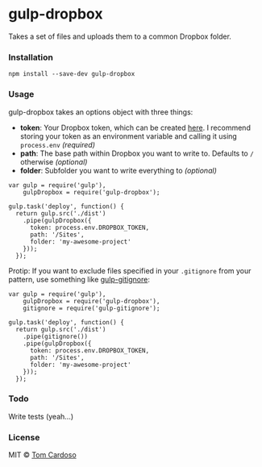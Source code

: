 # gulp-dropbox

Takes a set of files and uploads them to a common Dropbox folder.

### Installation

`npm install --save-dev gulp-dropbox`

### Usage

gulp-dropbox takes an options object with three things:

* **token**: Your Dropbox token, which can be created [here](https://www.dropbox.com/developers/apps). I recommend storing your token as an environment variable and calling it using `process.env` *(required)*
* **path**: The base path within Dropbox you want to write to. Defaults to `/` otherwise *(optional)*
* **folder**: Subfolder you want to write everything to *(optional)*

```
var gulp = require('gulp'),
    gulpDropbox = require('gulp-dropbox');

gulp.task('deploy', function() {
  return gulp.src('./dist')
    .pipe(gulpDropbox({
      token: process.env.DROPBOX_TOKEN,
      path: '/Sites',
      folder: 'my-awesome-project'
    }));
  });
```

Protip: If you want to exclude files specified in your `.gitignore` from your pattern, use something like [gulp-gitignore](https://www.npmjs.com/package/gulp-gitignore):

```
var gulp = require('gulp'),
    gulpDropbox = require('gulp-dropbox'),
    gitignore = require('gulp-gitignore');

gulp.task('deploy', function() {
  return gulp.src('./dist')
    .pipe(gitignore())
    .pipe(gulpDropbox({
      token: process.env.DROPBOX_TOKEN,
      path: '/Sites',
      folder: 'my-awesome-project'
    }));
  });
```

### Todo

Write tests (yeah…)

### License

MIT © [Tom Cardoso](tomcardoso.com)
